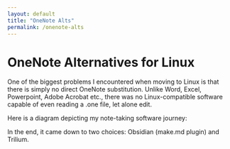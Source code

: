 ```yaml
---
layout: default
title: "OneNote Alts"
permalink: /onenote-alts
---
```


# OneNote Alternatives for Linux

One of the biggest problems I encountered when moving to Linux is that there is simply no direct OneNote substitution. Unlike Word, Excel, Powerpoint, Adobe Acrobat etc., there was no Linux-compatible software capable of even reading a .one file, let alone edit.

Here is a diagram depicting my note-taking software journey:

In the end, it came down to two choices: Obsidian (make.md plugin) and Trilium.
